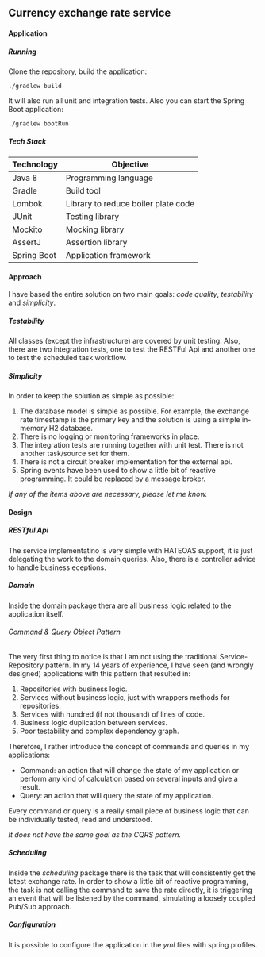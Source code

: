 ## Currency exchange rate service

#### Application

##### Running 

Clone the repository, build the application:

`./gradlew build`

It will also run all unit and integration tests. Also you can start the Spring Boot application:

`./gradlew bootRun`


##### Tech Stack 

|Technology			| Objective				|
|-------------------|-----------------------|
|Java 8				| Programming language	|
|Gradle				| Build tool 			|
|Lombok				| Library to reduce boiler plate code |
|JUnit				| Testing library |
|Mockito			| Mocking library |
|AssertJ			| Assertion library|
|Spring Boot 		| Application framework |


#### Approach

I have based the entire solution on two main goals: *code quality*, *testability* and *simplicity*.

##### Testability 

All classes (except the infrastructure) are covered by unit testing. Also, there are two integration tests, one to test the RESTFul Api and another one to test the scheduled task workflow. 

##### Simplicity 

In order to keep the solution as simple as possible:

1. The database model is simple as possible. For example, the exchange rate timestamp is the primary key and the solution is using a simple in-memory H2 database.
2. There is no logging or monitoring frameworks in place.
3. The integration tests are running together with unit test. There is not another task/source set for them.
4. There is not a circuit breaker implementation for the external api.
5. Spring events have been used to show a little bit of reactive programming. It could be replaced by a message broker.

_If any of the items above are necessary, please let me know._

#### Design

##### RESTful Api

The service implementatino is very simple with HATEOAS support, it is just delegating the work to the domain queries. Also, there is a controller advice to handle business eceptions.

##### Domain

Inside the domain package thera are all business logic related to the application itself.

###### Command & Query Object Pattern 

The very first thing to notice is that I am not using the traditional Service-Repository pattern. In my 14 years of experience, I have seen (and wrongly designed) applications with this pattern that resulted in:

1. Repositories with business logic.
3. Services without business logic, just with wrappers methods for repositories.
4. Services with hundred (if not thousand) of lines of code.
5. Business logic duplication between services.
6. Poor testability and complex dependency graph.

Therefore, I rather introduce the concept of commands and queries in my applications:

- Command: an action that will change the state of my application or perform any kind of calculation based on several inputs and give a result.
- Query: an action that will query the state of my application.

Every command or query is a really small piece of business logic that can be individually tested, read and understood.

_It does not have the same goal as the CQRS pattern._

##### Scheduling

Inside the _scheduling_ package there is the task that will consistently get the latest exchange rate. In order to show a little bit of reactive programming, the task is not calling the command to save the rate directly, it is triggering an event that will be listened by the command, simulating a loosely coupled Pub/Sub approach.

##### Configuration

It is possible to configure the application in the _yml_ files with spring profiles.








